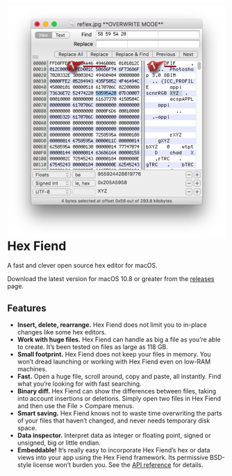 <img align="right" src="docs/screenshot.png?raw=true">

# Hex Fiend

A fast and clever open source hex editor for macOS.

Download the latest version for macOS 10.8 or greater from the [releases](https://github.com/ridiculousfish/HexFiend/releases) page.

## Features

- **Insert, delete, rearrange.**  Hex Fiend does not limit you to in-place changes like some hex editors.
- **Work with huge files.**  Hex Fiend can handle as big a file as you’re able to create.  It’s been tested on files as large as 118 GB.
- **Small footprint.**  Hex Fiend does not keep your files in memory.  You won’t dread launching or working with Hex Fiend even on low-RAM machines.
- **Fast.**  Open a huge file, scroll around, copy and paste, all instantly.  Find what you’re looking for with fast searching.
- **Binary diff.**  Hex Fiend can show the differences between files, taking into account insertions or deletions. Simply open two files in Hex Fiend and then use the File > Compare menus.
- **Smart saving.**  Hex Fiend knows not to waste time overwriting the parts of your files that haven’t changed, and never needs temporary disk space.
- **Data inspector.**  Interpret data as integer or floating point, signed or unsigned, big or little endian.
- **Embeddable!**  It’s really easy to incorporate Hex Fiend’s hex or data views into your app using the Hex Fiend framework.  Its permissive BSD-style license won’t burden you. See the [API reference](http://ridiculousfish.com/hexfiend/docs/) for details.
